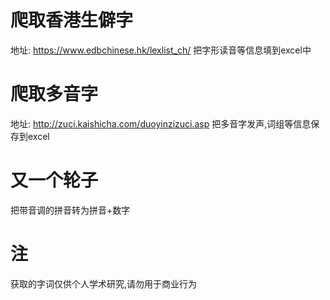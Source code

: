 
# 爬取香港生僻字
地址: https://www.edbchinese.hk/lexlist_ch/
把字形读音等信息填到excel中
# 爬取多音字
地址: http://zuci.kaishicha.com/duoyinzizuci.asp
把多音字发声,词组等信息保存到excel

# 又一个轮子
把带音调的拼音转为拼音+数字

# 注
获取的字词仅供个人学术研究,请勿用于商业行为